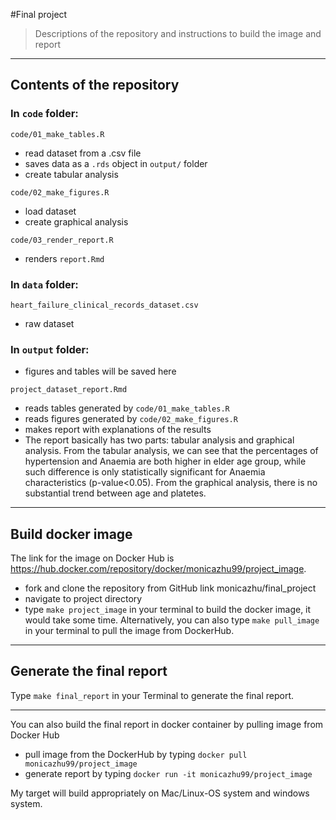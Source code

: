 #Final project 

> Descriptions of the repository and instructions to build the image and report

------------------------------------------------------------------------

## Contents of the repository


### In `code` folder:

`code/01_make_tables.R`

  - read dataset from a .csv file
  - saves data as a `.rds` object in `output/` folder
  - create tabular analysis

`code/02_make_figures.R`

  - load dataset
  - create graphical analysis

`code/03_render_report.R`

  - renders `report.Rmd`
  
### In `data` folder:
`heart_failure_clinical_records_dataset.csv`
   - raw dataset
   
### In `output` folder:
  - figures and tables will be saved here

`project_dataset_report.Rmd`

  - reads tables generated by `code/01_make_tables.R`
  - reads figures generated by `code/02_make_figures.R`
  - makes report with explanations of the results
  - The report basically has two parts: tabular analysis and graphical analysis. From the tabular analysis, we can see that the percentages of hypertension and Anaemia are both higher in elder age group, while such difference is only statistically significant for Anaemia characteristics (p-value<0.05). From the graphical analysis, there is no substantial trend between age and platetes.
  
------------------------------------------------------------------------  

## Build docker image

 The link for the image on Docker Hub is https://hub.docker.com/repository/docker/monicazhu99/project_image.

  - fork and clone the repository from GitHub link monicazhu/final_project
  - navigate to project directory
  - type `make project_image` in your terminal to build the docker image, it would take some time. Alternatively, you can also type `make pull_image` in your terminal to pull the image from DockerHub.

------------------------------------------------------------------------  

## Generate the final report

Type `make final_report` in your Terminal to generate the final report.

------------------------------------------------------------------------ 

You can also build the final report in docker container by pulling image from Docker Hub

  - pull image from the DockerHub by typing `docker pull monicazhu99/project_image`
  - generate report by typing `docker run -it monicazhu99/project_image`

My target will build appropriately on Mac/Linux-OS system and windows system.


